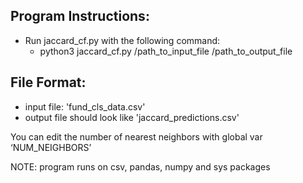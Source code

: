 ## Program Instructions:

- Run jaccard_cf.py with the following command:
  - python3 jaccard_cf.py /path_to_input_file /path_to_output_file


## File Format:
- input file: 'fund_cls_data.csv'
- output file should look like 'jaccard_predictions.csv'

You can edit the number of nearest neighbors with global var ‘NUM_NEIGHBORS’


NOTE: program runs on csv, pandas, numpy and sys packages


